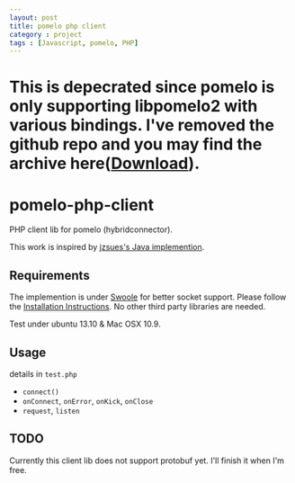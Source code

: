 ```yaml
---
layout: post
title: pomelo php client
category : project
tags : [Javascript, pomelo, PHP]
---
```


# This is depecrated since pomelo is only supporting libpomelo2 with various bindings. I've removed the github repo and you may find the archive here([Download](/assets/pomelo-php-client-master.zip)).

pomelo-php-client
=================

PHP client lib for pomelo (hybridconnector). 

This work is inspired by [jzsues's Java implemention](https://github.com/jzsues/pomelo-websocket-java-client). 

## Requirements

The implemention is under [Swoole](http://www.swoole.com/) for better socket support. Please follow the [Installation Instructions](http://wiki.swoole.com/wiki/page/6.html). No other third party libraries are needed.

Test under ubuntu 13.10 & Mac OSX 10.9.

## Usage

details in `test.php`

- `connect()`
- `onConnect`, `onError`, `onKick`, `onClose`
- `request`, `listen`

## TODO

Currently this client lib does not support protobuf yet. I'll finish it when I'm free.